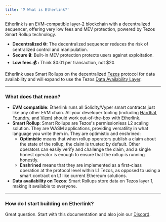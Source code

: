 ```yaml
---
title: '❓ What is Etherlink?'
---
```


Etherlink is an EVM-compatible layer-2 blockchain with a decentralized sequencer, offering very low fees and MEV protection, powered by Tezos Smart Rollup technology.

* **Decentralized 🌐:** The decentralized sequencer reduces the risk of centralized control and manipulation.
* **Secure 🔒:** Built-in MEV protection protects users against exploitation.
* **Low fees 💰 :** Think &#36;0.01 per transaction, not &#36;20.

Etherlink uses Smart Rollups on the decentralized [Tezos](https://tezos.com) protocol for data availability and will expand to use the Tezos [Data Availability Layer](https://spotlight.tezos.com/data-availability-layer-dal-what-is-it-all-about/).

***

### What does that mean?

* **EVM compatible**: Etherlink runs all Solidity/Vyper smart contracts just like any other EVM chain. All your developer tooling (including [Hardhat](https://hardhat.org/), [Foundry](https://book.getfoundry.sh/), and [Viem](https://viem.sh)) should work out-of-the-box with Etherlink.
* **Smart Rollup**: Smart Rollups are Tezos's permissionless L2 scaling solution. They are WASM applications, providing versatility in what language you write them in. They are optimistic and enshrined:
  * **Optimistic** means that when rollup operators publish a claim about the state of the rollup, the claim is trusted by default. Other operators can easily verify and challenge the claim, and a single honest operator is enough to ensure that the rollup is running honestly.
  * **Enshrined** means that they are implemented as a first-class operation at the protocol level within L1 Tezos, as opposed to using a smart contract on L1 like current Ethereum solutions.
* **Data availability on Tezos**: Smart Rollups store data on Tezos layer 1, making it available to everyone.

***

### How do I start building on Etherlink?

Great question. Start with this documentation and also join our [Discord](https://discord.gg/etherlink).

